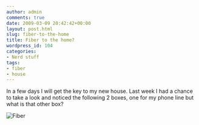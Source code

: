 ```yaml
---
author: admin
comments: true
date: 2009-03-09 20:42:42+00:00
layout: post.html
slug: fiber-to-the-home
title: Fiber to the home?
wordpress_id: 104
categories:
- Nerd stuff
tags:
- fiber
- house
---
```


In a few days I will get the key to my new house. Last week I had a chance to take a look and noticed the following 2 boxes, one for my phone line but what is that other box?

![Fiber](/images/2009-03-09-fiber-to-the-home/meterkast.jpg)
